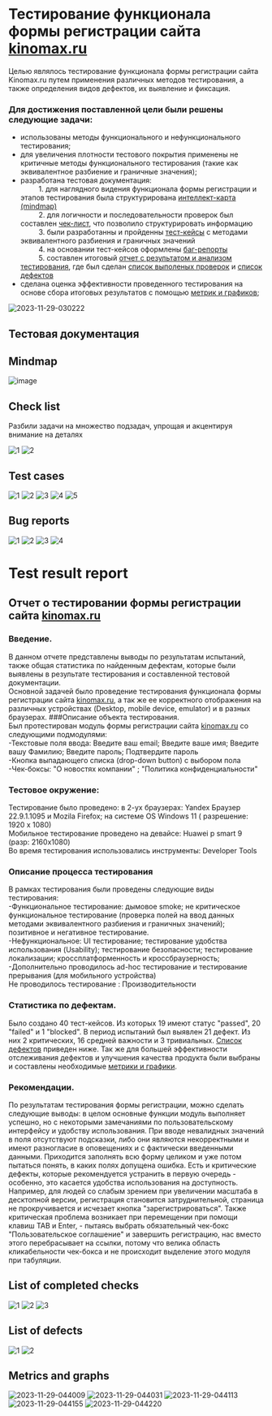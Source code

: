 # <a name="up" /> Тестирование функционала формы регистрации сайта [kinomax.ru](https://kinomax.ru)

Целью  являлось тестирование функционала формы регистрации сайта Kinomax.ru путем применения различных методов тестирования, а также определения видов дефектов, их выявление и фиксация.<br>

### Для достижения поставленной цели были решены следующие  задачи: <br>
- использованы методы функционального и нефункционального тестирования;<br>
- для увеличения плотности тестового покрытия применены не критичные  методы функционального тестирования   (такие как  эквивалентное разбиение и граничные значения);<br>
- разработана тестовая документация:<br>
&nbsp;&nbsp;&nbsp;&nbsp;&nbsp;&nbsp;&nbsp;&nbsp; 1. для наглядного видения функционала формы регистрации и этапов тестирования была структурирована [интеллект-карта (mindmap)](#mind-map) <br>
&nbsp;&nbsp;&nbsp;&nbsp;&nbsp;&nbsp;&nbsp;&nbsp; 2. для логичности и последовательности проверок был составлен  [чек-лист](#check-list), что позволило структурировать информацию<br>
&nbsp;&nbsp;&nbsp;&nbsp;&nbsp;&nbsp;&nbsp;&nbsp; 3. были разработанны и пройденны  [тест-кейсы](#test-cases) с методами эквивалентного разбиения и граничных значений<br>
&nbsp;&nbsp;&nbsp;&nbsp;&nbsp;&nbsp;&nbsp;&nbsp; 4. на основании тест-кейсов оформлены [баг-репорты](#bug-reports)<br>
&nbsp;&nbsp;&nbsp;&nbsp;&nbsp;&nbsp;&nbsp;&nbsp; 5. составлен итоговый  [отчет с результатом и анализом тестирования](#test-result-report), где был сделан [список выполеных проверок](#list-of-completed-checks) и [список дефектов](#list-of-defects) <br>
- сделана оценка эффективности проведенного тестирования на основе сбора итоговых результатов с помощью  [метрик и графиков](#metrics-and-graphs);<br>
  


<img src="https://i.ibb.co/kQrVGCc/2023-11-29-030222.jpg" alt="2023-11-29-030222" border="0">

## <a name="testings" />Тестовая документация 

## <a name="mind-map" />Mindmap
<img src="https://i.ibb.co/G9gwWHw/image.jpg" alt="image" border="0">

## <a name="check-list" />Check list
Разбили задачи на множество подзадач, упрощая и акцентируя внимание на деталях <br>

<img src="https://i.ibb.co/PYq61fy/1.jpg" alt="1" border="0">
<img src="https://i.ibb.co/5KqhHRY/2.jpg" alt="2" border="0">

## <a name="test-cases" />Test cases

<img src="https://i.ibb.co/NWw5RMD/1.jpg" alt="1" border="0">
<img src="https://i.ibb.co/5x5bHBx/2.jpg" alt="2" border="0">
<img src="https://i.ibb.co/kmXMb0v/3.jpg" alt="3" border="0">
<img src="https://i.ibb.co/3Sh0DFx/4.jpg" alt="4" border="0">
<img src="https://i.ibb.co/xFnFNpr/5.jpg" alt="5" border="0">

## <a name="bug-reports" />Bug reports

<img src="https://i.ibb.co/dfD9wq9/1.jpg" alt="1" border="0">
<img src="https://i.ibb.co/L6z7trg/2.jpg" alt="2" border="0">
<img src="https://i.ibb.co/rmZnqmy/3.jpg" alt="3" border="0">
<img src="https://i.ibb.co/j8vJVhq/4.jpg" alt="4" border="0">

# <a name="test-result-report" />Test result report
## Отчет о тестировании формы регистрации сайта [kinomax.ru](https://kinomax.ru) <br>
 ### Введение.<br>
В данном отчете представлены выводы по результатам испытаний, также общая статистика по  найденным дефектам, которые были выявлены в результате тестирования и составленной тестовой документации. <br>
Основной задачей было проведение  тестирования  функционала формы регистрации сайта [kinomax.ru](https://kinomax.ru), а так же ее корректного отображения на различных устройствах (Desktop, mobile device, emulator) и в разных браузерах.
###Описание объекта тестирования.<br>
Был протестирован модуль формы регистрации сайта [kinomax.ru](https://kinomax.ru) со следующими подмодулями:<br>
-Текстовые поля ввода:   Введите ваш email; Введите ваше имя; Введите вашу Фамилию; Введите пароль; Подтвердите пароль<br>
-Кнопка выпадающего списка (drop-down button) с выбором пола<br>
-Чек-боксы: "О новостях компании" ; "Политика конфиденциальности"<br>
### Тестовое окружение:<br>
Тестирование было проведено: в 2-ух браузерах: Yandex Браузер 22.9.1.1095  и  Mozila Firefox;  на системе OS Windows 11 ( разрешение: 1920 x 1080) <br>
Мобильное тестирование  проведено на девайсе: Huawei p smart 9 (разр: 2160х1080)<br>
Во время тестирования использовались инструменты: Developer Tools<br>
### Описание процесса тестирования<br>
В рамках тестирования  были проведены следующие виды тестирования: <br>
-Функциональное тестирование: дымовое smoke; не критическое функциональное тестирование (проверка полей на ввод данных методами эквивалентного разбиения и граничных значений); позитивное и негативное тестирование.<br>
-Нефункциональное: UI тестирование; тестирование удобства использования (Usability); тестирование безопасности; тестирование локализации; кроссплатформенность и кроссбраузерность;<br>
-Дополнительно проводилось ad-hoc тестирование и тестирование прерывания (для мобильного устройства)<br>
Не проводилось тестирование : Производительности<br>
### Статистика по дефектам. <br>
Было создано 40 тест-кейсов. Из которых 19 имеют статус "passed", 20 "failed" и 1 "blocked". В период испытаний был выявлен 21 дефект. Из них 2 критических, 16 средней важности и 3 тривиальных. [Список дефектов](#list-of-defects) приведен ниже. Так же для большей эффективности отслеживания дефектов и улучшения качества продукта  были выбраны и составлены необходимые [метрики и графики](#metrics-and-graphs). <br> 
### Рекомендации.<br>
 По результатам тестирования формы регистрации, можно сделать следующие выводы: в целом основные функции  модуль выполняет успешно, но с некоторыми замечаниями по пользовательскому интерфейсу и удобству использования.  При вводе невалидных значений в поля отсутствуют подсказки, либо они являются некорректными  и имеют разногласие в оповещениях и с фактически введенными данными.  Приходится заполнять всю форму целиком и уже потом пытаться понять, в каких полях допущена ошибка.  Есть и критические дефекты, которые рекомендуется устранить в первую очередь - особенно, это касается  удобства использования на доступность. Например, для людей со слабым зрением при увеличении масштаба в десктопной версии, регистрация становится затруднительной, страница не прокручивается и исчезает кнопка "зарегистрироваться". Также критическая проблема возникает при перемещении при помощи клавиш TAB и Enter, - пытаясь выбрать обязательный чек-бокс "Пользовательское соглашение" и завершить регистрацию, нас вместо этого перебрасывает на ссылки, потому что велика область кликабельности чек-бокса и не происходит выделение этого модуля  при табуляции. <br>

## <a name="list-of-completed-checks" />List of completed checks

<img src="https://i.ibb.co/DfXLvFb/1.jpg" alt="1" border="0">
<img src="https://i.ibb.co/4dR208r/2.jpg" alt="2" border="0">
<img src="https://i.ibb.co/c2fyQ50/3.jpg" alt="3" border="0">


## <a name="list-of-defects" />List of defects

<img src="https://i.ibb.co/k6N7L3B/1.jpg" alt="1" border="0">
<img src="https://i.ibb.co/vPT8KjJ/2.jpg" alt="2" border="0">

## <a name="metrics-and-graphs" /> Metrics and graphs

<img src="https://i.ibb.co/PzG8sbL/2023-11-29-044009.jpg" alt="2023-11-29-044009" border="0">
<img src="https://i.ibb.co/QcJ7vdJ/2023-11-29-044031.jpg" alt="2023-11-29-044031" border="0">
<img src="https://i.ibb.co/Z1s7FKf/2023-11-29-044113.jpg" alt="2023-11-29-044113" border="0">
<img src="https://i.ibb.co/MnZ74gj/2023-11-29-044155.jpg" alt="2023-11-29-044155" border="0">
<img src="https://i.ibb.co/ggVT3z9/2023-11-29-044220.jpg" alt="2023-11-29-044220" border="0">





